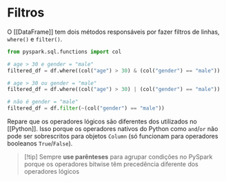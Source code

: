# Filtros

O [[DataFrame]] tem dois métodos responsáveis por fazer filtros de linhas, `where()` e `filter()`.

```py
from pyspark.sql.functions import col  

# age > 30 e gender = "male"
filtered_df = df.where((col("age") > 30) & (col("gender") == "male"))

# age > 30 ou gender = "male"
filtered_df = df.where((col("age") > 30) | (col("gender") == "male"))

# não é gender = "male"
filtered_df = df.filter(~(col("gender") == "male"))
```

Repare que os operadores lógicos são diferentes dos utilizados no [[Python]]. Isso porque os operadores nativos do Python como `and`/`or` não pode ser sobrescritos para objetos `Column` (só funcionam para operadores booleanos `True`/`False`).

> [!tip] Sempre **use parênteses** para agrupar condições no PySpark porque os operadores bitwise têm precedência diferente dos operadores lógicos

